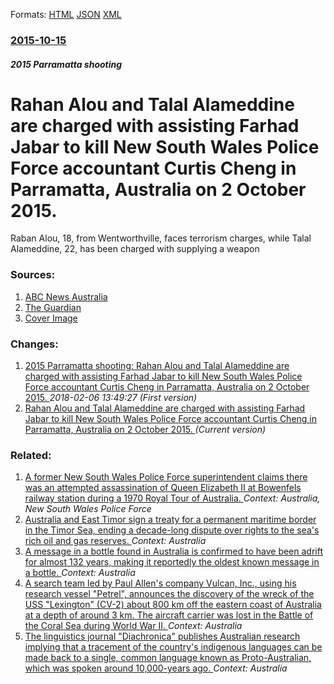 
Formats: [HTML](/news/2015/10/15/rahan-alou-and-talal-alameddine-are-charged-with-assisting-farhad-jabar-to-kill-new-south-wales-police-force-accountant-curtis-cheng-in-parr.html)  [JSON](/news/2015/10/15/rahan-alou-and-talal-alameddine-are-charged-with-assisting-farhad-jabar-to-kill-new-south-wales-police-force-accountant-curtis-cheng-in-parr.json)  [XML](/news/2015/10/15/rahan-alou-and-talal-alameddine-are-charged-with-assisting-farhad-jabar-to-kill-new-south-wales-police-force-accountant-curtis-cheng-in-parr.xml)  

### [2015-10-15](/news/2015/10/15/index.md)

##### 2015 Parramatta shooting
# Rahan Alou and Talal Alameddine are charged with assisting Farhad Jabar to kill New South Wales Police Force accountant Curtis Cheng in Parramatta, Australia on 2 October 2015. 

Raban Alou, 18, from Wentworthville, faces terrorism charges, while Talal Alameddine, 22, has been charged with supplying a weapon


### Sources:

1. [ABC News Australia](http://www.abc.net.au/news/2015-10-15/man-to-be-charged-with-supplying-parramatta-shooters-gun/6857554)
2. [The Guardian](https://www.theguardian.com/australia-news/2015/oct/15/parramatta-shooting-sydney-teenager-gun-supply-charges)
2. [Cover Image](https://i.guim.co.uk/img/media/ea9489ab05400a67f001ed1d7567160d638230a6/0_186_5472_3283/master/5472.jpg?w=1200&amp;h=630&amp;q=55&amp;auto=format&amp;usm=12&amp;fit=crop&amp;crop=faces%2Centropy&amp;bm=normal&amp;ba=bottom%2Cleft&amp;blend64=aHR0cHM6Ly91cGxvYWRzLmd1aW0uY28udWsvMjAxNi8wNS8yNS9vdmVybGF5LWxvZ28tMTIwMC05MF9vcHQucG5n&amp;s=74f0985400e4c06dfa4402b90254c434)

### Changes:

1. [2015 Parramatta shooting: Rahan Alou and Talal Alameddine are charged with assisting Farhad Jabar to kill New South Wales Police Force accountant Curtis Cheng in Parramatta, Australia on 2 October 2015. ](/news/2015/10/15/2015-parramatta-shooting-rahan-alou-and-talal-alameddine-are-charged-with-assisting-farhad-jabar-to-kill-new-south-wales-police-force-accou.md) _2018-02-06 13:49:27 (First version)_
1. [Rahan Alou and Talal Alameddine are charged with assisting Farhad Jabar to kill New South Wales Police Force accountant Curtis Cheng in Parramatta, Australia on 2 October 2015. ](/news/2015/10/15/rahan-alou-and-talal-alameddine-are-charged-with-assisting-farhad-jabar-to-kill-new-south-wales-police-force-accountant-curtis-cheng-in-parr.md) _(Current version)_

### Related:

1. [ A former New South Wales Police Force superintendent claims there was an attempted assassination of Queen Elizabeth II at Bowenfels railway station during a 1970 Royal Tour of Australia. ](/news/2009/01/28/a-former-new-south-wales-police-force-superintendent-claims-there-was-an-attempted-assassination-of-queen-elizabeth-ii-at-bowenfels-railway.md) _Context: Australia, New South Wales Police Force_
2. [Australia and East Timor sign a treaty for a permanent maritime border in the Timor Sea, ending a decade-long dispute over rights to the sea's rich oil and gas reserves. ](/news/2018/03/7/australia-and-east-timor-sign-a-treaty-for-a-permanent-maritime-border-in-the-timor-sea-ending-a-decade-long-dispute-over-rights-to-the-sea.md) _Context: Australia_
3. [A message in a bottle found in Australia is confirmed to have been adrift for almost 132 years, making it reportedly the oldest known message in a bottle. ](/news/2018/03/7/a-message-in-a-bottle-found-in-australia-is-confirmed-to-have-been-adrift-for-almost-132-years-making-it-reportedly-the-oldest-known-messag.md) _Context: Australia_
4. [A search team led by Paul Allen's company Vulcan, Inc., using his research vessel "Petrel", announces the discovery of the wreck of the USS "Lexington" (CV-2) about 800 km off the eastern coast of Australia at a depth of around 3 km. The aircraft carrier was lost in the Battle of the Coral Sea during World War II. ](/news/2018/03/5/a-search-team-led-by-paul-allen-s-company-vulcan-inc-using-his-research-vessel-petrel-announces-the-discovery-of-the-wreck-of-the-uss.md) _Context: Australia_
5. [The linguistics journal "Diachronica" publishes Australian research implying that a tracement of the country's indigenous languages can be made back to a single, common language known as Proto-Australian, which was spoken around 10,000-years ago. ](/news/2018/03/28/the-linguistics-journal-diachronica-publishes-australian-research-implying-that-a-tracement-of-the-country-s-indigenous-languages-can-be-m.md) _Context: Australia_

